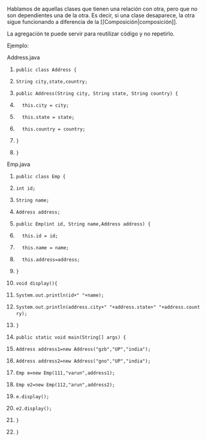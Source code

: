 Hablamos de aquellas clases que tienen una relación con otra, pero que no son dependientes una de la otra. Es decir, si una clase desaparece, la otra sigue funcionando a diferencia de la [[Composición|composición]].

La agregación te puede servir para reutilizar código y no repetirlo.

Ejemplo:

Address.java
1. `public class Address {`  
2. `String city,state,country;`  

4. `public Address(String city, String state, String country) {`  
5.     `this.city = city;`  
6.     `this.state = state;`  
7.     `this.country = country;`  
8. `}`  

10. `}`

Emp.java
1. `public class Emp {`  
2. `int id;`  
3. `String name;`  
4. `Address address;`  

6. `public Emp(int id, String name,Address address) {`  
7.     `this.id = id;`  
8.     `this.name = name;`  
9.     `this.address=address;`  
10. `}`  

12. `void display(){`  
13. `System.out.println(id+" "+name);`  
14. `System.out.println(address.city+" "+address.state+" "+address.country);`  
15. `}`  

17. `public static void main(String[] args) {`  
18. `Address address1=new Address("gzb","UP","india");`  
19. `Address address2=new Address("gno","UP","india");`  

21. `Emp e=new Emp(111,"varun",address1);`  
22. `Emp e2=new Emp(112,"arun",address2);`  

24. `e.display();`  
25. `e2.display();`  

27. `}`  
28. `}`